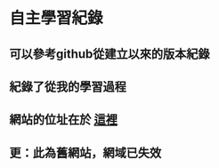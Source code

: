 # 自主學習紀錄
## 可以參考github從建立以來的版本紀錄
## 紀錄了從我的學習過程
## 網站的位址在於 [這裡](https://racercpcode.tk/)
## 更：此為舊網站，網域已失效
